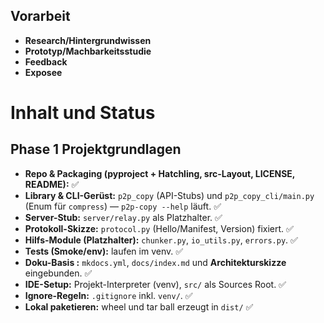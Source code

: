 ## Vorarbeit

* **Research/Hintergrundwissen**
* **Prototyp/Machbarkeitsstudie**
* **Feedback**
* **Exposee**

# Inhalt und Status
## Phase 1 Projektgrundlagen 

* **Repo & Packaging (pyproject + Hatchling, src-Layout, LICENSE, README):** ✅
* **Library & CLI-Gerüst:** `p2p_copy` (API-Stubs) und `p2p_copy_cli/main.py` (Enum für `compress`) — `p2p-copy --help` läuft. ✅
* **Server-Stub:** `server/relay.py` als Platzhalter. ✅
* **Protokoll-Skizze:** `protocol.py` (Hello/Manifest, Version) fixiert. ✅
* **Hilfs-Module (Platzhalter):** `chunker.py`, `io_utils.py`, `errors.py`. ✅
* **Tests (Smoke/env):** laufen im venv. ✅
* **Doku-Basis :** `mkdocs.yml`, `docs/index.md` und **Architekturskizze** eingebunden. ✅
* **IDE-Setup:** Projekt-Interpreter (venv), `src/` als Sources Root. ✅
* **Ignore-Regeln:** `.gitignore` inkl. `venv/`. ✅
* **Lokal paketieren:** wheel und tar ball erzeugt in `dist/` ✅
